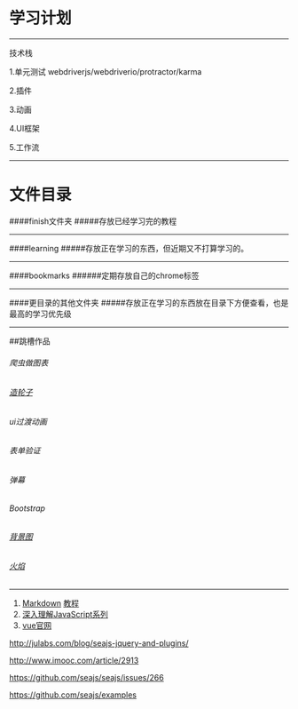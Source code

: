 学习计划
======
---------------

技术栈

1.单元测试 webdriverjs/webdriverio/protractor/karma

2.插件

3.动画

4.UI框架

5.工作流

------

# 文件目录
####finish文件夹
#####存放已经学习完的教程

------

####learning
#####存放正在学习的东西，但近期又不打算学习的。

------

####bookmarks
######定期存放自己的chrome标签

------
####更目录的其他文件夹
#####存放正在学习的东西放在目录下方便查看，也是最高的学习优先级

------
##跳槽作品


###### 爬虫做图表
###### [造轮子](http://strml.net/)
###### ui过渡动画
###### 表单验证
###### 弹幕
###### Bootstrap
###### [背景图](http://www.alquimiawrg.com/#/home)
###### [火焰](http://www.html5tricks.com/demo/html5-fire-ball-shooter/index.html)


-------

1. [Markdown](/markdown/teach.md)  [教程](http://www.appinn.com/markdown/#autoescape)
2. [深入理解JavaScript系列](http://www.cnblogs.com/TomXu/archive/2011/12/15/2288411.html)
3. [vue官网](http://cn.vuejs.org/)


http://julabs.com/blog/seajs-jquery-and-plugins/

http://www.imooc.com/article/2913

https://github.com/seajs/seajs/issues/266

https://github.com/seajs/examples